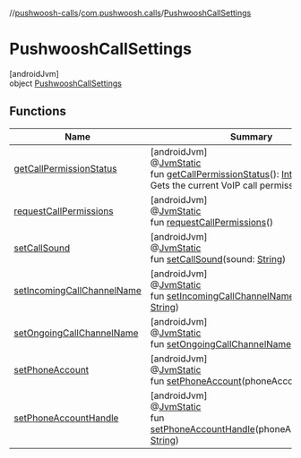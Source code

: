 //[pushwoosh-calls](../../../index.md)/[com.pushwoosh.calls](../index.md)/[PushwooshCallSettings](index.md)

# PushwooshCallSettings

[androidJvm]\
object [PushwooshCallSettings](index.md)

## Functions

| Name | Summary |
|---|---|
| [getCallPermissionStatus](get-call-permission-status.md) | [androidJvm]<br>@[JvmStatic](https://kotlinlang.org/api/latest/jvm/stdlib/kotlin-stdlib/kotlin.jvm/-jvm-static/index.html)<br>fun [getCallPermissionStatus](get-call-permission-status.md)(): [Int](https://kotlinlang.org/api/latest/jvm/stdlib/kotlin-stdlib/kotlin/-int/index.html)<br>Gets the current VoIP call permission status |
| [requestCallPermissions](request-call-permissions.md) | [androidJvm]<br>@[JvmStatic](https://kotlinlang.org/api/latest/jvm/stdlib/kotlin-stdlib/kotlin.jvm/-jvm-static/index.html)<br>fun [requestCallPermissions](request-call-permissions.md)() |
| [setCallSound](set-call-sound.md) | [androidJvm]<br>@[JvmStatic](https://kotlinlang.org/api/latest/jvm/stdlib/kotlin-stdlib/kotlin.jvm/-jvm-static/index.html)<br>fun [setCallSound](set-call-sound.md)(sound: [String](https://kotlinlang.org/api/latest/jvm/stdlib/kotlin-stdlib/kotlin/-string/index.html)) |
| [setIncomingCallChannelName](set-incoming-call-channel-name.md) | [androidJvm]<br>@[JvmStatic](https://kotlinlang.org/api/latest/jvm/stdlib/kotlin-stdlib/kotlin.jvm/-jvm-static/index.html)<br>fun [setIncomingCallChannelName](set-incoming-call-channel-name.md)(name: [String](https://kotlinlang.org/api/latest/jvm/stdlib/kotlin-stdlib/kotlin/-string/index.html)) |
| [setOngoingCallChannelName](set-ongoing-call-channel-name.md) | [androidJvm]<br>@[JvmStatic](https://kotlinlang.org/api/latest/jvm/stdlib/kotlin-stdlib/kotlin.jvm/-jvm-static/index.html)<br>fun [setOngoingCallChannelName](set-ongoing-call-channel-name.md)(name: [String](https://kotlinlang.org/api/latest/jvm/stdlib/kotlin-stdlib/kotlin/-string/index.html)) |
| [setPhoneAccount](set-phone-account.md) | [androidJvm]<br>@[JvmStatic](https://kotlinlang.org/api/latest/jvm/stdlib/kotlin-stdlib/kotlin.jvm/-jvm-static/index.html)<br>fun [setPhoneAccount](set-phone-account.md)(phoneAccount: [String](https://kotlinlang.org/api/latest/jvm/stdlib/kotlin-stdlib/kotlin/-string/index.html)) |
| [setPhoneAccountHandle](set-phone-account-handle.md) | [androidJvm]<br>@[JvmStatic](https://kotlinlang.org/api/latest/jvm/stdlib/kotlin-stdlib/kotlin.jvm/-jvm-static/index.html)<br>fun [setPhoneAccountHandle](set-phone-account-handle.md)(phoneAccountHandle: [String](https://kotlinlang.org/api/latest/jvm/stdlib/kotlin-stdlib/kotlin/-string/index.html)) |
